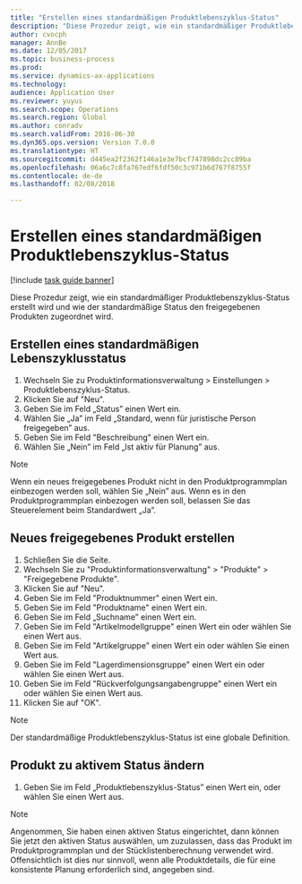 ```yaml
--- 
title: "Erstellen eines standardmäßigen Produktlebenszyklus-Status"
description: "Diese Prozedur zeigt, wie ein standardmäßiger Produktlebenszyklus-Status erstellt wird und wie der standardmäßige Status den freigegebenen Produkten zugeordnet wird."
author: cvocph
manager: AnnBe
ms.date: 12/05/2017
ms.topic: business-process
ms.prod: 
ms.service: dynamics-ax-applications
ms.technology: 
audience: Application User
ms.reviewer: yuyus
ms.search.scope: Operations
ms.search.region: Global
ms.author: conradv
ms.search.validFrom: 2016-06-30
ms.dyn365.ops.version: Version 7.0.0
ms.translationtype: HT
ms.sourcegitcommit: d445ea2f2362f146a1e3e7bcf747898dc2cc89ba
ms.openlocfilehash: 06a6c7c8fa767edf6fdf50c3c971b6d767f8755f
ms.contentlocale: de-de
ms.lasthandoff: 02/08/2018

---
```

# <a name="create-a-default-product-lifecycle-state"></a>Erstellen eines standardmäßigen Produktlebenszyklus-Status

[!include [task guide banner](../../includes/task-guide-banner.md)]

Diese Prozedur zeigt, wie ein standardmäßiger Produktlebenszyklus-Status erstellt wird und wie der standardmäßige Status den freigegebenen Produkten zugeordnet wird.


## <a name="create-a-default-lifecycle-state"></a>Erstellen eines standardmäßigen Lebenszyklusstatus
1. Wechseln Sie zu Produktinformationsverwaltung > Einstellungen > Produktlebenszyklus-Status.
2. Klicken Sie auf "Neu".
3. Geben Sie im Feld „Status” einen Wert ein.
4. Wählen Sie „Ja” im Feld „Standard, wenn für juristische Person freigegeben” aus.
5. Geben Sie im Feld "Beschreibung" einen Wert ein.
6. Wählen Sie „Nein” im Feld „Ist aktiv für Planung” aus.

> [!NOTE]
> Wenn ein neues freigegebenes Produkt nicht in den Produktprogrammplan einbezogen werden soll, wählen Sie „Nein” aus. Wenn es in den Produktprogrammplan einbezogen werden soll, belassen Sie das Steuerelement beim Standardwert „Ja”.  

## <a name="create-a-new-released-product"></a>Neues freigegebenes Produkt erstellen
1. Schließen Sie die Seite.
2. Wechseln Sie zu "Produktinformationsverwaltung" > "Produkte" > "Freigegebene Produkte".
3. Klicken Sie auf "Neu".
4. Geben Sie im Feld "Produktnummer" einen Wert ein.
5. Geben Sie im Feld "Produktname" einen Wert ein.
6. Geben Sie im Feld „Suchname” einen Wert ein.
7. Geben Sie im Feld "Artikelmodellgruppe" einen Wert ein oder wählen Sie einen Wert aus.
8. Geben Sie im Feld "Artikelgruppe" einen Wert ein oder wählen Sie einen Wert aus.
9. Geben Sie im Feld "Lagerdimensionsgruppe" einen Wert ein oder wählen Sie einen Wert aus.
10. Geben Sie im Feld "Rückverfolgungsangabengruppe" einen Wert ein oder wählen Sie einen Wert aus.
11. Klicken Sie auf "OK".

> [!NOTE]
> Der standardmäßige Produktlebenszyklus-Status ist eine globale Definition.  

## <a name="change-the-product-to-an-active-state"></a>Produkt zu aktivem Status ändern
1. Geben Sie im Feld „Produktlebenszyklus-Status” einen Wert ein, oder wählen Sie einen Wert aus.

> [!NOTE]
> Angenommen, Sie haben einen aktiven Status eingerichtet, dann können Sie jetzt den aktiven Status auswählen, um zuzulassen, dass das Produkt im Produktprogrammplan und der Stücklistenberechnung verwendet wird. Offensichtlich ist dies nur sinnvoll, wenn alle Produktdetails, die für eine konsistente Planung erforderlich sind, angegeben sind.  


